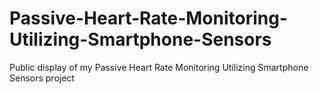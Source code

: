# Passive-Heart-Rate-Monitoring-Utilizing-Smartphone-Sensors
Public display of my Passive Heart Rate Monitoring Utilizing Smartphone Sensors project
